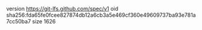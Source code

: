 version https://git-lfs.github.com/spec/v1
oid sha256:fda65fe0fcee827874db12a6cb3a5e469cf360e49609737ba93e781a7cc50ba7
size 1626
